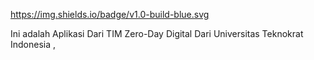 
https://img.shields.io/badge/v1.0-build-blue.svg


Ini adalah Aplikasi Dari TIM Zero-Day Digital Dari Universitas Teknokrat Indonesia ,




